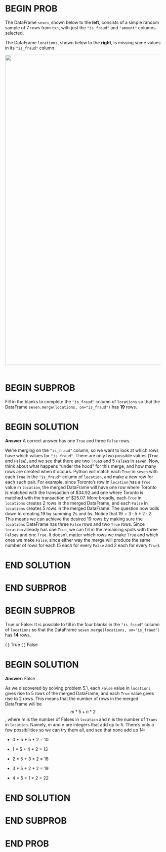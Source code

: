 # BEGIN PROB

The DataFrame `seven`, shown below to the **left**, consists of a simple
random sample of 7 rows from `txn`, with just the `"is_fraud"` and
`"amount"` columns selected.

The DataFrame `locations`, shown below to the **right**, is missing some
values in its `"is_fraud"` column.

<center><img src='../assets/images/fa23-final/final-merge.png' width=1000></center>
<br>

# BEGIN SUBPROB

Fill in the blanks to complete the `"is_fraud"` column of
`locations` so that the DataFrame
`seven.merge(locations, on="is_fraud")` has **19** rows.

# BEGIN SOLUTION
**Answer** A correct answer has one `True` and three `False` rows.

We’re merging on the `"is_fraud"` column, so we want to look at which rows have which values for `"is_fraud"`. There are only two possible values (`True` and `False`), and we see that there are two `True`s and 5 `False`s in `seven`. Now, think about what happens “under the hood” for this merge, and how many rows are created when it occurs. Python will match each `True` in `seven` with each `True` in the `"is_fraud"` column of `location`, and make a new row for each such pair. For example, since Toronto’s row in `location` has a `True` value in `location`, the merged DataFrame will have one row where Toronto is matched with the transaction of $34.92 and one where Toronto is matched with the transaction of $25.07. More broadly, each `True` in `locations` creates 2 rows in the merged DataFrame, and each `False` in `locations` creates 5 rows in the merged DataFrame. The question now boils down to creating 19 by summing 2s and 5s. Notice that $19 = 3\cdot5+2\cdot2$. This means we can achieve the desired 19 rows by making sure the `locations` DataFrame has three `False` rows and two `True` rows. Since `location` already has one `True`, we can fill in the remaining spots with three `False`s and one `True`. It doesn’t matter which rows we make `True` and which ones we make `False`, since either way the merge will produce the same number of rows for each (5 each for every `False` and 2 each for every `True`).

# END SOLUTION

# END SUBPROB

# BEGIN SUBPROB

True or False: It is possible to fill in the four blanks in the
`"is_fraud"` column of `locations` so that the DataFrame
`seven.merge(locations, on="is_fraud")` has **14** rows.

( ) True 
( ) False

# BEGIN SOLUTION
**Answer:** False

As we discovered by solving problem 5.1, each `False` value in `locations` gives rise to 5 rows of the merged DataFrame, and each `True` value gives rise to 2 rows. This means that the number of rows in the merged DataFrame will be $$m * 5 + n * 2$$, where m is the number of Falses in `location` and n is the number of `Trues` in `location`. Namely, m and n are integers that add up to 5. There’s only a few possibilities so we can try them all, and see that none add up 14:

- 0 * 5 + 5 * 2 = 10 

- 1 * 5 + 4 * 2 = 13 

- 2 * 5 + 3 * 2 = 16

- 3 * 5 + 2 * 2 = 19

- 4 * 5 + 1 * 2 = 22


# END SOLUTION

# END SUBPROB

# END PROB